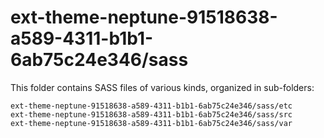 # ext-theme-neptune-91518638-a589-4311-b1b1-6ab75c24e346/sass

This folder contains SASS files of various kinds, organized in sub-folders:

    ext-theme-neptune-91518638-a589-4311-b1b1-6ab75c24e346/sass/etc
    ext-theme-neptune-91518638-a589-4311-b1b1-6ab75c24e346/sass/src
    ext-theme-neptune-91518638-a589-4311-b1b1-6ab75c24e346/sass/var
